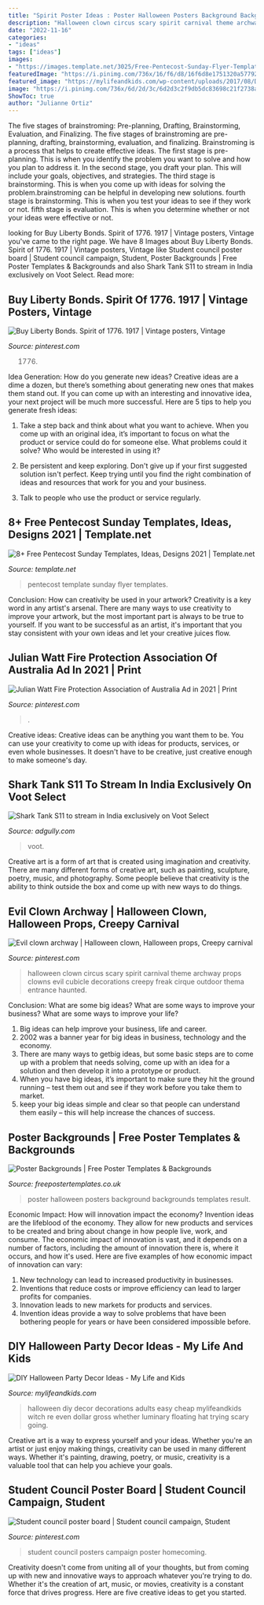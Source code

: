 ```yaml
---
title: "Spirit Poster Ideas : Poster Halloween Posters Background Backgrounds Templates Result"
description: "Halloween clown circus scary spirit carnival theme archway props clowns evil cubicle decorations creepy freak cirque outdoor thema entrance haunted"
date: "2022-11-16"
categories:
- "ideas"
tags: ["ideas"]
images:
- "https://images.template.net/3025/Free-Pentecost-Sunday-Flyer-Template.jpeg"
featuredImage: "https://i.pinimg.com/736x/16/f6/d8/16f6d8e1751320a5779289d9ab7bbc4c--student-council-campaign-student-council-posters.jpg"
featured_image: "https://mylifeandkids.com/wp-content/uploads/2017/08/DIY-Halloween-Party-Decor-Ideas.jpg"
image: "https://i.pinimg.com/736x/6d/2d/3c/6d2d3c2f9db5dc83698c21f2738a3fee.jpg"
ShowToc: true
author: "Julianne Ortiz"
---
```



The five stages of brainstroming: Pre-planning, Drafting, Brainstorming, Evaluation, and Finalizing.
The five stages of brainstroming are pre-planning, drafting, brainstorming, evaluation, and finalizing. Brainstroming is a process that helps to create effective ideas. The first stage is pre-planning. This is when you identify the problem you want to solve and how you plan to address it. In the second stage, you draft your plan. This will include your goals, objectives, and strategies. The third stage is brainstorming. This is when you come up with ideas for solving the problem.brainstroming can be helpful in developing new solutions. fourth stage is brainstorming. This is when you test your ideas to see if they work or not. fifth stage is evaluation. This is when you determine whether or not your ideas were effective or not.

	

		
looking for Buy Liberty Bonds. Spirit of 1776. 1917 | Vintage posters, Vintage you've came to the right page. We have 8 Images about Buy Liberty Bonds. Spirit of 1776. 1917 | Vintage posters, Vintage like Student council poster board | Student council campaign, Student, Poster Backgrounds | Free Poster Templates &amp; Backgrounds and also Shark Tank S11 to stream in India exclusively on Voot Select. Read more:
		
    
## Buy Liberty Bonds. Spirit Of 1776. 1917 | Vintage Posters, Vintage

<img loading=lazy src="https://i.pinimg.com/736x/6d/2d/3c/6d2d3c2f9db5dc83698c21f2738a3fee.jpg" onerror="this.onerror=null;this.src='https://tse3.mm.bing.net/th?id=OIP.CtkRzqe8hk_K0-6CdvUI7QHaLs&amp;pid=15.1';" alt="Buy Liberty Bonds. Spirit of 1776. 1917 | Vintage posters, Vintage">

_Source: pinterest.com_

>1776. 

	

Idea Generation: How do you generate new ideas?
Creative ideas are a dime a dozen, but there’s something about generating new ones that makes them stand out. If you can come up with an interesting and innovative idea, your next project will be much more successful. Here are 5 tips to help you generate fresh ideas:
1. Take a step back and think about what you want to achieve. When you come up with an original idea, it’s important to focus on what the product or service could do for someone else. What problems could it solve? Who would be interested in using it?

2. Be persistent and keep exploring. Don't give up if your first suggested solution isn't perfect. Keep trying until you find the right combination of ideas and resources that work for you and your business.

3. Talk to people who use the product or service regularly.

    
## 8+ Free Pentecost Sunday Templates, Ideas, Designs 2021 | Template.net

<img loading=lazy src="https://images.template.net/3025/Free-Pentecost-Sunday-Flyer-Template.jpeg" onerror="this.onerror=null;this.src='https://tse3.mm.bing.net/th?id=OIP.XFrFs_fJQ1qtq245DffwRAHaJl&amp;pid=15.1';" alt="8+ Free Pentecost Sunday Templates, Ideas, Designs 2021 | Template.net">

_Source: template.net_

>pentecost template sunday flyer templates. 

	

Conclusion: How can creativity be used in your artwork?
Creativity is a key word in any artist's arsenal. There are many ways to use creativity to improve your artwork, but the most important part is always to be true to yourself. If you want to be successful as an artist, it's important that you stay consistent with your own ideas and let your creative juices flow.

    
## Julian Watt Fire Protection Association Of Australia Ad In 2021 | Print

<img loading=lazy src="https://i.pinimg.com/736x/eb/bd/8c/ebbd8ca332864d894d18ac155ae951f7.jpg" onerror="this.onerror=null;this.src='https://tse3.mm.bing.net/th?id=OIP.cN_gf9S6aTXEnQiv7O6WoAHaKf&amp;pid=15.1';" alt="Julian Watt Fire Protection Association of Australia Ad in 2021 | Print">

_Source: pinterest.com_

>. 

	

Creative ideas:
Creative ideas can be anything you want them to be. You can use your creativity to come up with ideas for products, services, or even whole businesses. It doesn't have to be creative, just creative enough to make someone's day.

    
## Shark Tank S11 To Stream In India Exclusively On Voot Select

<img loading=lazy src="https://www.adgully.com/img/400/202004/voot-select-shark-tank-season-11-official-poster.jpg" onerror="this.onerror=null;this.src='https://tse2.mm.bing.net/th?id=OIP.sj-37jUhGrJJA6CARFfr-wAAAA&amp;pid=15.1';" alt="Shark Tank S11 to stream in India exclusively on Voot Select">

_Source: adgully.com_

>voot. 

	

Creative art is a form of art that is created using imagination and creativity. There are many different forms of creative art, such as painting, sculpture, poetry, music, and photography. Some people believe that creativity is the ability to think outside the box and come up with new ways to do things.

    
## Evil Clown Archway | Halloween Clown, Halloween Props, Creepy Carnival

<img loading=lazy src="https://i.pinimg.com/736x/ca/47/c8/ca47c88dc1558371e11913891cdc42bd--halloween-clown-spirit-halloween.jpg" onerror="this.onerror=null;this.src='https://tse4.mm.bing.net/th?id=OIP.X-Vp6Xc0CrzlDimtnPI5AAHaJ3&amp;pid=15.1';" alt="Evil clown archway | Halloween clown, Halloween props, Creepy carnival">

_Source: pinterest.com_

>halloween clown circus scary spirit carnival theme archway props clowns evil cubicle decorations creepy freak cirque outdoor thema entrance haunted. 

	

Conclusion: What are some big ideas? What are some ways to improve your business? What are some ways to improve your life?
1. Big ideas can help improve your business, life and career.
2. 2002 was a banner year for big ideas in business, technology and the economy.
3. There are many ways to getbig ideas, but some basic steps are to come up with a problem that needs solving, come up with an idea for a solution and then develop it into a prototype or product.
4. When you have big ideas, it’s important to make sure they hit the ground running – test them out and see if they work before you take them to market.
5. keep your big ideas simple and clear so that people can understand them easily – this will help increase the chances of success.

    
## Poster Backgrounds | Free Poster Templates &amp; Backgrounds

<img loading=lazy src="http://www.freepostertemplates.co.uk/wp-content/previews/poster-background-halloween.jpg" onerror="this.onerror=null;this.src='https://tse1.mm.bing.net/th?id=OIP.VTnSTuMOn3l91dVWEc_eWAHaKd&amp;pid=15.1';" alt="Poster Backgrounds | Free Poster Templates &amp; Backgrounds">

_Source: freepostertemplates.co.uk_

>poster halloween posters background backgrounds templates result. 

	

Economic Impact: How will innovation impact the economy?
Invention ideas are the lifeblood of the economy. They allow for new products and services to be created and bring about change in how people live, work, and consume. The economic impact of innovation is vast, and it depends on a number of factors, including the amount of innovation there is, where it occurs, and how it's used. Here are five examples of how economic impact of innovation can vary: 
1. New technology can lead to increased productivity in businesses. 
2. Inventions that reduce costs or improve efficiency can lead to larger profits for companies. 
3. Innovation leads to new markets for products and services. 
4. Invention ideas provide a way to solve problems that have been bothering people for years or have been considered impossible before. 

    
## DIY Halloween Party Decor Ideas - My Life And Kids

<img loading=lazy src="https://mylifeandkids.com/wp-content/uploads/2017/08/DIY-Halloween-Party-Decor-Ideas.jpg" onerror="this.onerror=null;this.src='https://tse3.mm.bing.net/th?id=OIP.550tHX51bYQ6opeLFYB7rAHaO0&amp;pid=15.1';" alt="DIY Halloween Party Decor Ideas - My Life and Kids">

_Source: mylifeandkids.com_

>halloween diy decor decorations adults easy cheap mylifeandkids witch re even dollar gross whether luminary floating hat trying scary going. 

	

Creative art is a way to express yourself and your ideas. Whether you're an artist or just enjoy making things, creativity can be used in many different ways. Whether it's painting, drawing, poetry, or music, creativity is a valuable tool that can help you achieve your goals.

    
## Student Council Poster Board | Student Council Campaign, Student

<img loading=lazy src="https://i.pinimg.com/736x/16/f6/d8/16f6d8e1751320a5779289d9ab7bbc4c--student-council-campaign-student-council-posters.jpg" onerror="this.onerror=null;this.src='https://tse3.mm.bing.net/th?id=OIP.kytexTEQve6Br1LwnMqF2gHaJ3&amp;pid=15.1';" alt="Student council poster board | Student council campaign, Student">

_Source: pinterest.com_

>student council posters campaign poster homecoming. 

	

Creativity doesn't come from uniting all of your thoughts, but from coming up with new and innovative ways to approach whatever you're trying to do. Whether it's the creation of art, music, or movies, creativity is a constant force that drives progress. Here are five creative ideas to get you started.

